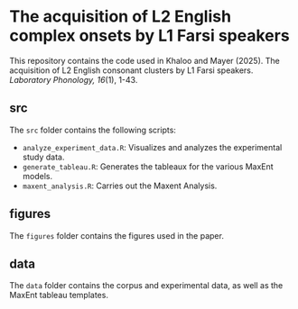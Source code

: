 # The acquisition of L2 English complex onsets by L1 Farsi speakers

This repository contains the code used in Khaloo and Mayer (2025). The acquisition of L2 English consonant clusters by L1 Farsi speakers. *Laboratory Phonology, 16*(1), 1-43.

## src

The `src` folder contains the following scripts:
* `analyze_experiment_data.R`: Visualizes and analyzes the experimental study data.
* `generate_tableau.R`: Generates the tableaux for the various MaxEnt models.
* `maxent_analysis.R`: Carries out the Maxent Analysis.

## figures

The `figures` folder contains the figures used in the paper.

## data

The `data` folder contains the corpus and experimental data, as well as the
MaxEnt tableau templates.

